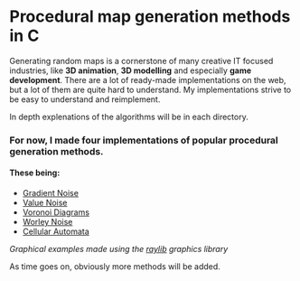 # Procedural map generation methods in C
Generating random maps is a cornerstone of many creative IT focused industries, 
like **3D animation**, **3D modelling** and especially **game development**.
There are a lot of ready-made implementations on the web, but a lot of them are quite hard to understand.
My implementations strive to be easy to understand and reimplement.

In depth explenations of the algorithms will be in each directory.
### For now, I made four implementations of popular procedural generation methods.
#### These being:
* [Gradient Noise](../main/gradient_noise)
* [Value Noise](../main/value_noise)
* [Voronoi Diagrams](../main/voronoi)
* [Worley Noise](../main/voronoi)
* [Cellular Automata](../main/cellular_automata)

*Graphical examples made using the [raylib](https://www.raylib.com) graphics library*

As time goes on, obviously more methods will be added.

